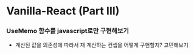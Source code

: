 # Vanilla-React (Part III)


### UseMemo 함수를 javascript로만 구현해보기
 - 계산된 값을 의존성에 따라서 재 계산하는 컨셉을 어떻게 구현할지? 고민해보기
 
